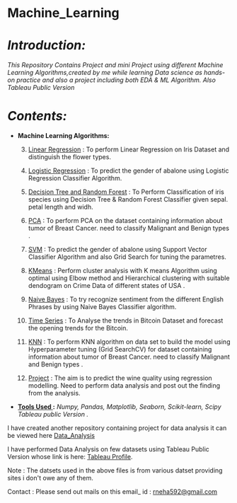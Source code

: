 # Machine_Learning

# <i>Introduction:</i>

<i>This Repository Contains Project and mini Project using different Machine Learning Algorithms,created by me while learning Data science as hands-on practice and also a project including both EDA & ML Algorithm. Also Tableau Public Version</i>

# <i>Contents: </i>
* <b>Machine Learning Algorithms: </b>

    3. [Linear Regression](https://github.com/neha592/Machine_Learning/blob/master/Linear_regression_model.ipynb) : To perform Linear Regression on Iris Dataset and distinguish the flower types.
    
    4. [Logistic Regression](https://github.com/neha592/Machine_Learning/blob/master/logistic_regression.ipynb)  : To predict the gender of abalone using Logistic Regression Classifier Algorithm.
    
    5. [Decision Tree and Random Forest](https://github.com/neha592/Machine_Learning/blob/master/decision_tree_random_forest_model.ipynb) : To Perform Classification of iris species using Decision Tree & Random Forest Classifier given           sepal. petal length and widh.

    6. [PCA](https://github.com/neha592/Machine_Learning/blob/master/pca.ipynb) : To perform PCA on the dataset containing information about tumor of Breast Cancer. need to classify Malignant and Benign            types .
    
    7. [SVM](https://github.com/neha592/Machine_Learning/blob/master/SVM.ipynb) : To predict the gender of abalone using Support Vector Classifier Algorithm and also Grid Search for tuning the parametres.
    
    8. [KMeans](https://github.com/neha592/Machine_Learning/blob/master/Kmeans.ipynb) : Perform cluster analysis with K means Algorithm using optimal using Elbow method and Hierarchical clustering with              suitable dendogram on Crime Data of different states of USA .
    
    9. [Naive Bayes](https://github.com/neha592/Machine_Learning/blob/master/naive_bayes_.ipynb) : To try recognize sentiment from the different English Phrases by using Naive Bayes Classifier algorithm.
    
    10. [Time Series](https://github.com/neha592/Machine_Learning/blob/master/time_series.ipynb) : To Analyse the trends in Bitcoin Dataset and forecast the opening trends for the Bitcoin.
    
    11. [KNN](https://github.com/neha592/Machine_Learning/blob/master/KNN.ipynb) : To perform KNN algorithm on data set to build the model using Hyperparameter tuning (Grid SearchCV) for dataset containing         information about tumor of Breast Cancer. need to classify Malignant and Benign types .
    
    12. [Project](https://github.com/neha592/Machine_Learning/blob/master/Project.ipynb) : The aim is to predict the wine quality using regression modelling. Need to perform data analysis and post out the             finding from the analysis.

 * <b><u>Tools Used </u>:</b> <i> Numpy, Pandas, Matplotlib, Seaborn, Scikit-learn, Scipy Tableau public Version .</i>  
 
I have created another repository containing project for data analysis it can be viewed here [Data_Analysis](https://github.com/neha592/EDA_ML_FILES)

I have performed Data Analysis on few datasets using Tableau Public Version whose link is here: [Tableau Profile](https://public.tableau.com/profile/neha.singh3254#!/).

Note :  The datsets used in the above files is from various datset providing sites i don't owe any of them. 

Contact : Please send out mails on this email_ id : rneha592@gmail.com
